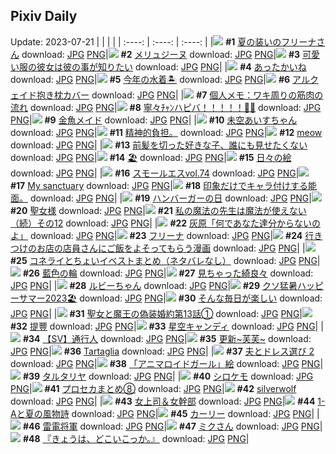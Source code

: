 ## Pixiv Daily
Update: 2023-07-21
|      |      |      |
| :----: | :----: | :----: |
|![](https://pixiv.microyu.workers.dev/c/240x480/img-master/img/2023/07/19/09/17/20/110038296_p0_master1200.jpg) **#1** [夏の装いのフリーナさん](https://www.pixiv.net/artworks/110038296) download: [JPG](https://pixiv.microyu.workers.dev/img-original/img/2023/07/19/09/17/20/110038296_p0.jpg) [PNG](https://pixiv.microyu.workers.dev/img-original/img/2023/07/19/09/17/20/110038296_p0.png)|![](https://pixiv.microyu.workers.dev/c/240x480/img-master/img/2023/07/19/00/00/58/110038359_p0_master1200.jpg) **#2** [メリュジーヌ](https://www.pixiv.net/artworks/110038359) download: [JPG](https://pixiv.microyu.workers.dev/img-original/img/2023/07/19/00/00/58/110038359_p0.jpg) [PNG](https://pixiv.microyu.workers.dev/img-original/img/2023/07/19/00/00/58/110038359_p0.png)|![](https://pixiv.microyu.workers.dev/c/240x480/img-master/img/2023/07/19/18/01/04/110054253_p0_master1200.jpg) **#3** [可愛い服の彼女は彼の事が知りたい](https://www.pixiv.net/artworks/110054253) download: [JPG](https://pixiv.microyu.workers.dev/img-original/img/2023/07/19/18/01/04/110054253_p0.jpg) [PNG](https://pixiv.microyu.workers.dev/img-original/img/2023/07/19/18/01/04/110054253_p0.png)|
|![](https://pixiv.microyu.workers.dev/c/240x480/img-master/img/2023/07/19/21/04/32/110058916_p0_master1200.jpg) **#4** [あったかいね](https://www.pixiv.net/artworks/110058916) download: [JPG](https://pixiv.microyu.workers.dev/img-original/img/2023/07/19/21/04/32/110058916_p0.jpg) [PNG](https://pixiv.microyu.workers.dev/img-original/img/2023/07/19/21/04/32/110058916_p0.png)|![](https://pixiv.microyu.workers.dev/c/240x480/img-master/img/2023/07/19/21/00/01/110058686_p0_master1200.jpg) **#5** [今年の水着🏝️](https://www.pixiv.net/artworks/110058686) download: [JPG](https://pixiv.microyu.workers.dev/img-original/img/2023/07/19/21/00/01/110058686_p0.jpg) [PNG](https://pixiv.microyu.workers.dev/img-original/img/2023/07/19/21/00/01/110058686_p0.png)|![](https://pixiv.microyu.workers.dev/c/240x480/img-master/img/2023/07/19/00/00/02/110038223_p0_master1200.jpg) **#6** [アルクェイド抱き枕カバー](https://www.pixiv.net/artworks/110038223) download: [JPG](https://pixiv.microyu.workers.dev/img-original/img/2023/07/19/00/00/02/110038223_p0.jpg) [PNG](https://pixiv.microyu.workers.dev/img-original/img/2023/07/19/00/00/02/110038223_p0.png)|
|![](https://pixiv.microyu.workers.dev/c/240x480/img-master/img/2023/07/20/07/00/13/110071109_p0_master1200.jpg) **#7** [個人メモ：ワキ周りの筋肉の流れ](https://www.pixiv.net/artworks/110071109) download: [JPG](https://pixiv.microyu.workers.dev/img-original/img/2023/07/20/07/00/13/110071109_p0.jpg) [PNG](https://pixiv.microyu.workers.dev/img-original/img/2023/07/20/07/00/13/110071109_p0.png)|![](https://pixiv.microyu.workers.dev/c/240x480/img-master/img/2023/07/20/00/00/31/110064551_p0_master1200.jpg) **#8** [寧々ﾁｬﾝハピバ！！！！！🎂🎉](https://www.pixiv.net/artworks/110064551) download: [JPG](https://pixiv.microyu.workers.dev/img-original/img/2023/07/20/00/00/31/110064551_p0.jpg) [PNG](https://pixiv.microyu.workers.dev/img-original/img/2023/07/20/00/00/31/110064551_p0.png)|![](https://pixiv.microyu.workers.dev/c/240x480/img-master/img/2023/07/20/00/01/04/110064646_p0_master1200.jpg) **#9** [金魚メイド](https://www.pixiv.net/artworks/110064646) download: [JPG](https://pixiv.microyu.workers.dev/img-original/img/2023/07/20/00/01/04/110064646_p0.jpg) [PNG](https://pixiv.microyu.workers.dev/img-original/img/2023/07/20/00/01/04/110064646_p0.png)|
|![](https://pixiv.microyu.workers.dev/c/240x480/img-master/img/2023/07/20/00/06/56/110065049_p0_master1200.jpg) **#10** [未空あいすちゃん](https://www.pixiv.net/artworks/110065049) download: [JPG](https://pixiv.microyu.workers.dev/img-original/img/2023/07/20/00/06/56/110065049_p0.jpg) [PNG](https://pixiv.microyu.workers.dev/img-original/img/2023/07/20/00/06/56/110065049_p0.png)|![](https://pixiv.microyu.workers.dev/c/240x480/img-master/img/2023/07/19/17/12/44/110052847_p0_master1200.jpg) **#11** [精神的負担。](https://www.pixiv.net/artworks/110052847) download: [JPG](https://pixiv.microyu.workers.dev/img-original/img/2023/07/19/17/12/44/110052847_p0.jpg) [PNG](https://pixiv.microyu.workers.dev/img-original/img/2023/07/19/17/12/44/110052847_p0.png)|![](https://pixiv.microyu.workers.dev/c/240x480/img-master/img/2023/07/19/00/00/15/110038256_p0_master1200.jpg) **#12** [meow](https://www.pixiv.net/artworks/110038256) download: [JPG](https://pixiv.microyu.workers.dev/img-original/img/2023/07/19/00/00/15/110038256_p0.jpg) [PNG](https://pixiv.microyu.workers.dev/img-original/img/2023/07/19/00/00/15/110038256_p0.png)|
|![](https://pixiv.microyu.workers.dev/c/240x480/img-master/img/2023/07/20/18/51/16/110082229_p0_master1200.jpg) **#13** [前髪を切った好きな子、誰にも見せたくない](https://www.pixiv.net/artworks/110082229) download: [JPG](https://pixiv.microyu.workers.dev/img-original/img/2023/07/20/18/51/16/110082229_p0.jpg) [PNG](https://pixiv.microyu.workers.dev/img-original/img/2023/07/20/18/51/16/110082229_p0.png)|![](https://pixiv.microyu.workers.dev/c/240x480/img-master/img/2023/07/19/00/38/14/110039629_p0_master1200.jpg) **#14** [🏖](https://www.pixiv.net/artworks/110039629) download: [JPG](https://pixiv.microyu.workers.dev/img-original/img/2023/07/19/00/38/14/110039629_p0.jpg) [PNG](https://pixiv.microyu.workers.dev/img-original/img/2023/07/19/00/38/14/110039629_p0.png)|![](https://pixiv.microyu.workers.dev/c/240x480/img-master/img/2023/07/20/07/30/06/110071478_p0_master1200.jpg) **#15** [日々の絵](https://www.pixiv.net/artworks/110071478) download: [JPG](https://pixiv.microyu.workers.dev/img-original/img/2023/07/20/07/30/06/110071478_p0.jpg) [PNG](https://pixiv.microyu.workers.dev/img-original/img/2023/07/20/07/30/06/110071478_p0.png)|
|![](https://pixiv.microyu.workers.dev/c/240x480/img-master/img/2023/07/20/00/00/45/110064593_p0_master1200.jpg) **#16** [スモールエスvol.74](https://www.pixiv.net/artworks/110064593) download: [JPG](https://pixiv.microyu.workers.dev/img-original/img/2023/07/20/00/00/45/110064593_p0.jpg) [PNG](https://pixiv.microyu.workers.dev/img-original/img/2023/07/20/00/00/45/110064593_p0.png)|![](https://pixiv.microyu.workers.dev/c/240x480/img-master/img/2023/07/19/23/00/30/110038268_p0_master1200.jpg) **#17** [My sanctuary](https://www.pixiv.net/artworks/110038268) download: [JPG](https://pixiv.microyu.workers.dev/img-original/img/2023/07/19/23/00/30/110038268_p0.jpg) [PNG](https://pixiv.microyu.workers.dev/img-original/img/2023/07/19/23/00/30/110038268_p0.png)|![](https://pixiv.microyu.workers.dev/c/240x480/img-master/img/2023/07/21/07/39/29/110089079_p0_master1200.jpg) **#18** [印象だけでキャラ付けする能面。](https://www.pixiv.net/artworks/110089079) download: [JPG](https://pixiv.microyu.workers.dev/img-original/img/2023/07/21/07/39/29/110089079_p0.jpg) [PNG](https://pixiv.microyu.workers.dev/img-original/img/2023/07/21/07/39/29/110089079_p0.png)|
|![](https://pixiv.microyu.workers.dev/c/240x480/img-master/img/2023/07/20/20/30/01/110084826_p0_master1200.jpg) **#19** [ハンバーガーの日](https://www.pixiv.net/artworks/110084826) download: [JPG](https://pixiv.microyu.workers.dev/img-original/img/2023/07/20/20/30/01/110084826_p0.jpg) [PNG](https://pixiv.microyu.workers.dev/img-original/img/2023/07/20/20/30/01/110084826_p0.png)|![](https://pixiv.microyu.workers.dev/c/240x480/img-master/img/2023/07/19/00/54/59/110040072_p0_master1200.jpg) **#20** [聖女様](https://www.pixiv.net/artworks/110040072) download: [JPG](https://pixiv.microyu.workers.dev/img-original/img/2023/07/19/00/54/59/110040072_p0.jpg) [PNG](https://pixiv.microyu.workers.dev/img-original/img/2023/07/19/00/54/59/110040072_p0.png)|![](https://pixiv.microyu.workers.dev/c/240x480/img-master/img/2023/07/20/00/04/18/110064916_p0_master1200.jpg) **#21** [私の魔法の先生は魔法が使えない（続）その12](https://www.pixiv.net/artworks/110064916) download: [JPG](https://pixiv.microyu.workers.dev/img-original/img/2023/07/20/00/04/18/110064916_p0.jpg) [PNG](https://pixiv.microyu.workers.dev/img-original/img/2023/07/20/00/04/18/110064916_p0.png)|
|![](https://pixiv.microyu.workers.dev/c/240x480/img-master/img/2023/07/19/12/00/14/110048399_p0_master1200.jpg) **#22** [灰原「何であなた達分からないのよ」](https://www.pixiv.net/artworks/110048399) download: [JPG](https://pixiv.microyu.workers.dev/img-original/img/2023/07/19/12/00/14/110048399_p0.jpg) [PNG](https://pixiv.microyu.workers.dev/img-original/img/2023/07/19/12/00/14/110048399_p0.png)|![](https://pixiv.microyu.workers.dev/c/240x480/img-master/img/2023/07/19/00/10/24/110038828_p0_master1200.jpg) **#23** [フリーナ](https://www.pixiv.net/artworks/110038828) download: [JPG](https://pixiv.microyu.workers.dev/img-original/img/2023/07/19/00/10/24/110038828_p0.jpg) [PNG](https://pixiv.microyu.workers.dev/img-original/img/2023/07/19/00/10/24/110038828_p0.png)|![](https://pixiv.microyu.workers.dev/c/240x480/img-master/img/2023/07/19/00/51/57/110039996_p0_master1200.jpg) **#24** [行きつけのお店の店員さんにご飯をよそってもらう漫画](https://www.pixiv.net/artworks/110039996) download: [JPG](https://pixiv.microyu.workers.dev/img-original/img/2023/07/19/00/51/57/110039996_p0.jpg) [PNG](https://pixiv.microyu.workers.dev/img-original/img/2023/07/19/00/51/57/110039996_p0.png)|
|![](https://pixiv.microyu.workers.dev/c/240x480/img-master/img/2023/07/19/17/09/55/110053210_p0_master1200.jpg) **#25** [コネライとちょいイベストまとめ（ネタバレなし）](https://www.pixiv.net/artworks/110053210) download: [JPG](https://pixiv.microyu.workers.dev/img-original/img/2023/07/19/17/09/55/110053210_p0.jpg) [PNG](https://pixiv.microyu.workers.dev/img-original/img/2023/07/19/17/09/55/110053210_p0.png)|![](https://pixiv.microyu.workers.dev/c/240x480/img-master/img/2023/07/20/00/00/02/110064450_p0_master1200.jpg) **#26** [藍色の輪](https://www.pixiv.net/artworks/110064450) download: [JPG](https://pixiv.microyu.workers.dev/img-original/img/2023/07/20/00/00/02/110064450_p0.jpg) [PNG](https://pixiv.microyu.workers.dev/img-original/img/2023/07/20/00/00/02/110064450_p0.png)|![](https://pixiv.microyu.workers.dev/c/240x480/img-master/img/2023/07/19/20/15/36/110057495_p0_master1200.jpg) **#27** [見ちゃった綺良々](https://www.pixiv.net/artworks/110057495) download: [JPG](https://pixiv.microyu.workers.dev/img-original/img/2023/07/19/20/15/36/110057495_p0.jpg) [PNG](https://pixiv.microyu.workers.dev/img-original/img/2023/07/19/20/15/36/110057495_p0.png)|
|![](https://pixiv.microyu.workers.dev/c/240x480/img-master/img/2023/07/19/00/03/11/110038548_p0_master1200.jpg) **#28** [ルビーちゃん](https://www.pixiv.net/artworks/110038548) download: [JPG](https://pixiv.microyu.workers.dev/img-original/img/2023/07/19/00/03/11/110038548_p0.jpg) [PNG](https://pixiv.microyu.workers.dev/img-original/img/2023/07/19/00/03/11/110038548_p0.png)|![](https://pixiv.microyu.workers.dev/c/240x480/img-master/img/2023/07/19/23/01/39/110062558_p0_master1200.jpg) **#29** [クソ猛暑ハッピーサマー2023🏖](https://www.pixiv.net/artworks/110062558) download: [JPG](https://pixiv.microyu.workers.dev/img-original/img/2023/07/19/23/01/39/110062558_p0.jpg) [PNG](https://pixiv.microyu.workers.dev/img-original/img/2023/07/19/23/01/39/110062558_p0.png)|![](https://pixiv.microyu.workers.dev/c/240x480/img-master/img/2023/07/20/04/42/28/110069729_p0_master1200.jpg) **#30** [そんな毎日が楽しい](https://www.pixiv.net/artworks/110069729) download: [JPG](https://pixiv.microyu.workers.dev/img-original/img/2023/07/20/04/42/28/110069729_p0.jpg) [PNG](https://pixiv.microyu.workers.dev/img-original/img/2023/07/20/04/42/28/110069729_p0.png)|
|![](https://pixiv.microyu.workers.dev/c/240x480/img-master/img/2023/07/19/18/14/32/110054559_p0_master1200.jpg) **#31** [聖女と魔王の偽装婚約第13話①](https://www.pixiv.net/artworks/110054559) download: [JPG](https://pixiv.microyu.workers.dev/img-original/img/2023/07/19/18/14/32/110054559_p0.jpg) [PNG](https://pixiv.microyu.workers.dev/img-original/img/2023/07/19/18/14/32/110054559_p0.png)|![](https://pixiv.microyu.workers.dev/c/240x480/img-master/img/2023/07/19/18/00/16/110054188_p0_master1200.jpg) **#32** [提豐](https://www.pixiv.net/artworks/110054188) download: [JPG](https://pixiv.microyu.workers.dev/img-original/img/2023/07/19/18/00/16/110054188_p0.jpg) [PNG](https://pixiv.microyu.workers.dev/img-original/img/2023/07/19/18/00/16/110054188_p0.png)|![](https://pixiv.microyu.workers.dev/c/240x480/img-master/img/2023/07/19/00/02/12/110038484_p0_master1200.jpg) **#33** [星空キャンディ](https://www.pixiv.net/artworks/110038484) download: [JPG](https://pixiv.microyu.workers.dev/img-original/img/2023/07/19/00/02/12/110038484_p0.jpg) [PNG](https://pixiv.microyu.workers.dev/img-original/img/2023/07/19/00/02/12/110038484_p0.png)|
|![](https://pixiv.microyu.workers.dev/c/240x480/img-master/img/2023/07/19/00/01/08/110038376_p0_master1200.jpg) **#34** [【SV】通行人](https://www.pixiv.net/artworks/110038376) download: [JPG](https://pixiv.microyu.workers.dev/img-original/img/2023/07/19/00/01/08/110038376_p0.jpg) [PNG](https://pixiv.microyu.workers.dev/img-original/img/2023/07/19/00/01/08/110038376_p0.png)|![](https://pixiv.microyu.workers.dev/c/240x480/img-master/img/2023/07/19/00/31/51/110039476_p0_master1200.jpg) **#35** [更新~芙芙~](https://www.pixiv.net/artworks/110039476) download: [JPG](https://pixiv.microyu.workers.dev/img-original/img/2023/07/19/00/31/51/110039476_p0.jpg) [PNG](https://pixiv.microyu.workers.dev/img-original/img/2023/07/19/00/31/51/110039476_p0.png)|![](https://pixiv.microyu.workers.dev/c/240x480/img-master/img/2023/07/20/00/30/26/110065828_p0_master1200.jpg) **#36** [Tartaglia](https://www.pixiv.net/artworks/110065828) download: [JPG](https://pixiv.microyu.workers.dev/img-original/img/2023/07/20/00/30/26/110065828_p0.jpg) [PNG](https://pixiv.microyu.workers.dev/img-original/img/2023/07/20/00/30/26/110065828_p0.png)|
|![](https://pixiv.microyu.workers.dev/c/240x480/img-master/img/2023/07/19/05/09/09/110043500_p0_master1200.jpg) **#37** [夫とドレス選び 2](https://www.pixiv.net/artworks/110043500) download: [JPG](https://pixiv.microyu.workers.dev/img-original/img/2023/07/19/05/09/09/110043500_p0.jpg) [PNG](https://pixiv.microyu.workers.dev/img-original/img/2023/07/19/05/09/09/110043500_p0.png)|![](https://pixiv.microyu.workers.dev/c/240x480/img-master/img/2023/07/19/22/53/19/110062242_p0_master1200.jpg) **#38** [「アニマロイドガール」絵](https://www.pixiv.net/artworks/110062242) download: [JPG](https://pixiv.microyu.workers.dev/img-original/img/2023/07/19/22/53/19/110062242_p0.jpg) [PNG](https://pixiv.microyu.workers.dev/img-original/img/2023/07/19/22/53/19/110062242_p0.png)|![](https://pixiv.microyu.workers.dev/c/240x480/img-master/img/2023/07/20/07/41/01/110071591_p0_master1200.jpg) **#39** [タルタリヤ](https://www.pixiv.net/artworks/110071591) download: [JPG](https://pixiv.microyu.workers.dev/img-original/img/2023/07/20/07/41/01/110071591_p0.jpg) [PNG](https://pixiv.microyu.workers.dev/img-original/img/2023/07/20/07/41/01/110071591_p0.png)|
|![](https://pixiv.microyu.workers.dev/c/240x480/img-master/img/2023/07/20/00/01/05/110064648_p0_master1200.jpg) **#40** [シロケモ](https://www.pixiv.net/artworks/110064648) download: [JPG](https://pixiv.microyu.workers.dev/img-original/img/2023/07/20/00/01/05/110064648_p0.jpg) [PNG](https://pixiv.microyu.workers.dev/img-original/img/2023/07/20/00/01/05/110064648_p0.png)|![](https://pixiv.microyu.workers.dev/c/240x480/img-master/img/2023/07/19/15/57/13/110052007_p0_master1200.jpg) **#41** [プロセカまとめ⑧](https://www.pixiv.net/artworks/110052007) download: [JPG](https://pixiv.microyu.workers.dev/img-original/img/2023/07/19/15/57/13/110052007_p0.jpg) [PNG](https://pixiv.microyu.workers.dev/img-original/img/2023/07/19/15/57/13/110052007_p0.png)|![](https://pixiv.microyu.workers.dev/c/240x480/img-master/img/2023/07/19/13/36/32/110049918_p0_master1200.jpg) **#42** [silverwolf](https://www.pixiv.net/artworks/110049918) download: [JPG](https://pixiv.microyu.workers.dev/img-original/img/2023/07/19/13/36/32/110049918_p0.jpg) [PNG](https://pixiv.microyu.workers.dev/img-original/img/2023/07/19/13/36/32/110049918_p0.png)|
|![](https://pixiv.microyu.workers.dev/c/240x480/img-master/img/2023/07/19/18/58/43/110055484_p0_master1200.jpg) **#43** [女上司＆女幹部](https://www.pixiv.net/artworks/110055484) download: [JPG](https://pixiv.microyu.workers.dev/img-original/img/2023/07/19/18/58/43/110055484_p0.jpg) [PNG](https://pixiv.microyu.workers.dev/img-original/img/2023/07/19/18/58/43/110055484_p0.png)|![](https://pixiv.microyu.workers.dev/c/240x480/img-master/img/2023/07/19/19/44/52/110056676_p0_master1200.jpg) **#44** [1-Aと夏の風物詩](https://www.pixiv.net/artworks/110056676) download: [JPG](https://pixiv.microyu.workers.dev/img-original/img/2023/07/19/19/44/52/110056676_p0.jpg) [PNG](https://pixiv.microyu.workers.dev/img-original/img/2023/07/19/19/44/52/110056676_p0.png)|![](https://pixiv.microyu.workers.dev/c/240x480/img-master/img/2023/07/19/00/01/24/110038411_p0_master1200.jpg) **#45** [カーリー](https://www.pixiv.net/artworks/110038411) download: [JPG](https://pixiv.microyu.workers.dev/img-original/img/2023/07/19/00/01/24/110038411_p0.jpg) [PNG](https://pixiv.microyu.workers.dev/img-original/img/2023/07/19/00/01/24/110038411_p0.png)|
|![](https://pixiv.microyu.workers.dev/c/240x480/img-master/img/2023/07/19/00/00/18/110038265_p0_master1200.jpg) **#46** [雷電将軍](https://www.pixiv.net/artworks/110038265) download: [JPG](https://pixiv.microyu.workers.dev/img-original/img/2023/07/19/00/00/18/110038265_p0.jpg) [PNG](https://pixiv.microyu.workers.dev/img-original/img/2023/07/19/00/00/18/110038265_p0.png)|![](https://pixiv.microyu.workers.dev/c/240x480/img-master/img/2023/07/19/20/16/13/110057516_p0_master1200.jpg) **#47** [ミクさん](https://www.pixiv.net/artworks/110057516) download: [JPG](https://pixiv.microyu.workers.dev/img-original/img/2023/07/19/20/16/13/110057516_p0.jpg) [PNG](https://pixiv.microyu.workers.dev/img-original/img/2023/07/19/20/16/13/110057516_p0.png)|![](https://pixiv.microyu.workers.dev/c/240x480/img-master/img/2023/07/19/00/47/53/110039887_p0_master1200.jpg) **#48** [『きょうは、どこいこっか。』](https://www.pixiv.net/artworks/110039887) download: [JPG](https://pixiv.microyu.workers.dev/img-original/img/2023/07/19/00/47/53/110039887_p0.jpg) [PNG](https://pixiv.microyu.workers.dev/img-original/img/2023/07/19/00/47/53/110039887_p0.png)|
